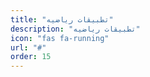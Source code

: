 ```yaml
---
title: "تطبيقات رياضيه"
description: "تطبيقات رياضيه"
icon: "fas fa-running"
url: "#"
order: 15
---
```


